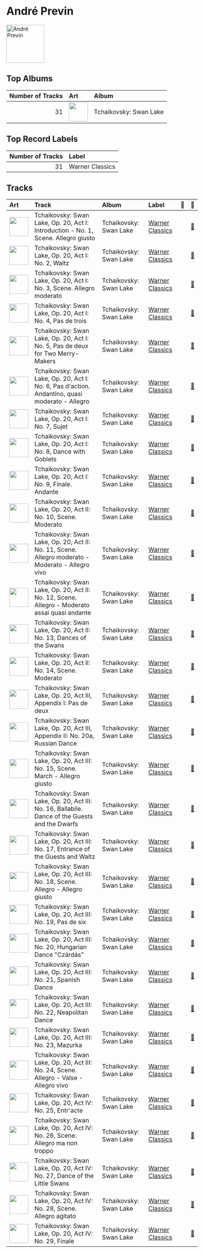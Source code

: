 
# André Previn


<img src="https://i.scdn.co/image/8680bc690ee5747b08f6a9a7566f000cce6e220b" alt="André Previn" width="100" />

## Top Albums

|   Number of Tracks | Art                                                                                              | Album                  |
|-------------------:|:-------------------------------------------------------------------------------------------------|:-----------------------|
|                 31 | <img src="https://i.scdn.co/image/ab67616d0000b2731d9c6602aa95abd8c5b146da" alt="" width="50" /> | Tchaikovsky: Swan Lake |

## Top Record Labels

|   Number of Tracks | Label           |
|-------------------:|:----------------|
|                 31 | Warner Classics |

## Tracks

| Art                                                                                              | Track                                                                                             | Album                  | Label                                           | 💚   | 🔗                                                          |
|:-------------------------------------------------------------------------------------------------|:--------------------------------------------------------------------------------------------------|:-----------------------|:------------------------------------------------|:----|:-----------------------------------------------------------|
| <img src="https://i.scdn.co/image/ab67616d0000b2731d9c6602aa95abd8c5b146da" alt="" width="50" /> | Tchaikovsky: Swan Lake, Op. 20, Act I: Introduction - No. 1, Scene. Allegro giusto                | Tchaikovsky: Swan Lake | [Warner Classics](../labels/warner_classics.md) |     | [🔗](https://open.spotify.com/track/5tNUaNoIMdJcdHGj25a7gD) |
| <img src="https://i.scdn.co/image/ab67616d0000b2731d9c6602aa95abd8c5b146da" alt="" width="50" /> | Tchaikovsky: Swan Lake, Op. 20, Act I: No. 2, Waltz                                               | Tchaikovsky: Swan Lake | [Warner Classics](../labels/warner_classics.md) |     | [🔗](https://open.spotify.com/track/7gwqbiFgNU1VddAK2XO5Wr) |
| <img src="https://i.scdn.co/image/ab67616d0000b2731d9c6602aa95abd8c5b146da" alt="" width="50" /> | Tchaikovsky: Swan Lake, Op. 20, Act I: No. 3, Scene. Allegro moderato                             | Tchaikovsky: Swan Lake | [Warner Classics](../labels/warner_classics.md) |     | [🔗](https://open.spotify.com/track/2pck96k8ppFMeyTONVAFLq) |
| <img src="https://i.scdn.co/image/ab67616d0000b2731d9c6602aa95abd8c5b146da" alt="" width="50" /> | Tchaikovsky: Swan Lake, Op. 20, Act I: No. 4, Pas de trois                                        | Tchaikovsky: Swan Lake | [Warner Classics](../labels/warner_classics.md) |     | [🔗](https://open.spotify.com/track/3lE4dnrzG0FQxg67ZOl9rx) |
| <img src="https://i.scdn.co/image/ab67616d0000b2731d9c6602aa95abd8c5b146da" alt="" width="50" /> | Tchaikovsky: Swan Lake, Op. 20, Act I: No. 5, Pas de deux for Two Merry-Makers                    | Tchaikovsky: Swan Lake | [Warner Classics](../labels/warner_classics.md) |     | [🔗](https://open.spotify.com/track/4c36o7MDZ6iXYedl5DMvO5) |
| <img src="https://i.scdn.co/image/ab67616d0000b2731d9c6602aa95abd8c5b146da" alt="" width="50" /> | Tchaikovsky: Swan Lake, Op. 20, Act I: No. 6, Pas d'action. Andantino, quasi moderato - Allegro   | Tchaikovsky: Swan Lake | [Warner Classics](../labels/warner_classics.md) |     | [🔗](https://open.spotify.com/track/6DlYVW2A5tBGwyrVYQnGsO) |
| <img src="https://i.scdn.co/image/ab67616d0000b2731d9c6602aa95abd8c5b146da" alt="" width="50" /> | Tchaikovsky: Swan Lake, Op. 20, Act I: No. 7, Sujet                                               | Tchaikovsky: Swan Lake | [Warner Classics](../labels/warner_classics.md) |     | [🔗](https://open.spotify.com/track/5vQefc73LyaFwEPPcVspar) |
| <img src="https://i.scdn.co/image/ab67616d0000b2731d9c6602aa95abd8c5b146da" alt="" width="50" /> | Tchaikovsky: Swan Lake, Op. 20, Act I: No. 8, Dance with Goblets                                  | Tchaikovsky: Swan Lake | [Warner Classics](../labels/warner_classics.md) |     | [🔗](https://open.spotify.com/track/5k4h8TjWUws1995o3eOW0X) |
| <img src="https://i.scdn.co/image/ab67616d0000b2731d9c6602aa95abd8c5b146da" alt="" width="50" /> | Tchaikovsky: Swan Lake, Op. 20, Act I: No. 9, Finale. Andante                                     | Tchaikovsky: Swan Lake | [Warner Classics](../labels/warner_classics.md) |     | [🔗](https://open.spotify.com/track/30zjefBZWdYaliUSutB6xZ) |
| <img src="https://i.scdn.co/image/ab67616d0000b2731d9c6602aa95abd8c5b146da" alt="" width="50" /> | Tchaikovsky: Swan Lake, Op. 20, Act II: No. 10, Scene. Moderato                                   | Tchaikovsky: Swan Lake | [Warner Classics](../labels/warner_classics.md) |     | [🔗](https://open.spotify.com/track/2xizRhme7pYeITbH1NLLGt) |
| <img src="https://i.scdn.co/image/ab67616d0000b2731d9c6602aa95abd8c5b146da" alt="" width="50" /> | Tchaikovsky: Swan Lake, Op. 20, Act II: No. 11, Scene. Allegro moderato - Moderato - Allegro vivo | Tchaikovsky: Swan Lake | [Warner Classics](../labels/warner_classics.md) |     | [🔗](https://open.spotify.com/track/5ItPxeVnRy31PwbheRAZyw) |
| <img src="https://i.scdn.co/image/ab67616d0000b2731d9c6602aa95abd8c5b146da" alt="" width="50" /> | Tchaikovsky: Swan Lake, Op. 20, Act II: No. 12, Scene. Allegro - Moderato assai quasi andante     | Tchaikovsky: Swan Lake | [Warner Classics](../labels/warner_classics.md) |     | [🔗](https://open.spotify.com/track/4MK0IoF2M5oUMvOrguhyYF) |
| <img src="https://i.scdn.co/image/ab67616d0000b2731d9c6602aa95abd8c5b146da" alt="" width="50" /> | Tchaikovsky: Swan Lake, Op. 20, Act II: No. 13, Dances of the Swans                               | Tchaikovsky: Swan Lake | [Warner Classics](../labels/warner_classics.md) |     | [🔗](https://open.spotify.com/track/2LETLpcnlbL2d5IbnNYLf8) |
| <img src="https://i.scdn.co/image/ab67616d0000b2731d9c6602aa95abd8c5b146da" alt="" width="50" /> | Tchaikovsky: Swan Lake, Op. 20, Act II: No. 14, Scene. Moderato                                   | Tchaikovsky: Swan Lake | [Warner Classics](../labels/warner_classics.md) |     | [🔗](https://open.spotify.com/track/3NlS13lSrtQAL9Nf7ZNoRW) |
| <img src="https://i.scdn.co/image/ab67616d0000b2731d9c6602aa95abd8c5b146da" alt="" width="50" /> | Tchaikovsky: Swan Lake, Op. 20, Act III, Appendix I: Pas de deux                                  | Tchaikovsky: Swan Lake | [Warner Classics](../labels/warner_classics.md) |     | [🔗](https://open.spotify.com/track/7hh18ES59TNeJnBSVJKtmV) |
| <img src="https://i.scdn.co/image/ab67616d0000b2731d9c6602aa95abd8c5b146da" alt="" width="50" /> | Tchaikovsky: Swan Lake, Op. 20, Act III, Appendix II: No. 20a, Russian Dance                      | Tchaikovsky: Swan Lake | [Warner Classics](../labels/warner_classics.md) |     | [🔗](https://open.spotify.com/track/0H9IxK78CYvsvIWa3fNpdS) |
| <img src="https://i.scdn.co/image/ab67616d0000b2731d9c6602aa95abd8c5b146da" alt="" width="50" /> | Tchaikovsky: Swan Lake, Op. 20, Act III: No. 15, Scene. March - Allegro giusto                    | Tchaikovsky: Swan Lake | [Warner Classics](../labels/warner_classics.md) |     | [🔗](https://open.spotify.com/track/0x8zPL3DG2zfVSUzZQiCKL) |
| <img src="https://i.scdn.co/image/ab67616d0000b2731d9c6602aa95abd8c5b146da" alt="" width="50" /> | Tchaikovsky: Swan Lake, Op. 20, Act III: No. 16, Ballabile. Dance of the Guests and the Dwarfs    | Tchaikovsky: Swan Lake | [Warner Classics](../labels/warner_classics.md) |     | [🔗](https://open.spotify.com/track/6fvore08Y6schFpAtmapXW) |
| <img src="https://i.scdn.co/image/ab67616d0000b2731d9c6602aa95abd8c5b146da" alt="" width="50" /> | Tchaikovsky: Swan Lake, Op. 20, Act III: No. 17, Entrance of the Guests and Waltz                 | Tchaikovsky: Swan Lake | [Warner Classics](../labels/warner_classics.md) |     | [🔗](https://open.spotify.com/track/1RiQJx6VNLVG2SLbyiN6tK) |
| <img src="https://i.scdn.co/image/ab67616d0000b2731d9c6602aa95abd8c5b146da" alt="" width="50" /> | Tchaikovsky: Swan Lake, Op. 20, Act III: No. 18, Scene. Allegro - Allegro giusto                  | Tchaikovsky: Swan Lake | [Warner Classics](../labels/warner_classics.md) |     | [🔗](https://open.spotify.com/track/2YzKk2NMadveUJ5gSMmo5W) |
| <img src="https://i.scdn.co/image/ab67616d0000b2731d9c6602aa95abd8c5b146da" alt="" width="50" /> | Tchaikovsky: Swan Lake, Op. 20, Act III: No. 19, Pas de six                                       | Tchaikovsky: Swan Lake | [Warner Classics](../labels/warner_classics.md) |     | [🔗](https://open.spotify.com/track/5BgU68GB0DoFSxkwuIsLU2) |
| <img src="https://i.scdn.co/image/ab67616d0000b2731d9c6602aa95abd8c5b146da" alt="" width="50" /> | Tchaikovsky: Swan Lake, Op. 20, Act III: No. 20, Hungarian Dance "Czárdás"                        | Tchaikovsky: Swan Lake | [Warner Classics](../labels/warner_classics.md) |     | [🔗](https://open.spotify.com/track/6YbcqXNj8MEclUKVeicLYU) |
| <img src="https://i.scdn.co/image/ab67616d0000b2731d9c6602aa95abd8c5b146da" alt="" width="50" /> | Tchaikovsky: Swan Lake, Op. 20, Act III: No. 21, Spanish Dance                                    | Tchaikovsky: Swan Lake | [Warner Classics](../labels/warner_classics.md) |     | [🔗](https://open.spotify.com/track/3Vulgn0kOld0a561mg7yt4) |
| <img src="https://i.scdn.co/image/ab67616d0000b2731d9c6602aa95abd8c5b146da" alt="" width="50" /> | Tchaikovsky: Swan Lake, Op. 20, Act III: No. 22, Neapolitan Dance                                 | Tchaikovsky: Swan Lake | [Warner Classics](../labels/warner_classics.md) |     | [🔗](https://open.spotify.com/track/4nj7bhtLH0R1xW0mybToZx) |
| <img src="https://i.scdn.co/image/ab67616d0000b2731d9c6602aa95abd8c5b146da" alt="" width="50" /> | Tchaikovsky: Swan Lake, Op. 20, Act III: No. 23, Mazurka                                          | Tchaikovsky: Swan Lake | [Warner Classics](../labels/warner_classics.md) |     | [🔗](https://open.spotify.com/track/2yf6Hbs6YR3o1iEtOxr91R) |
| <img src="https://i.scdn.co/image/ab67616d0000b2731d9c6602aa95abd8c5b146da" alt="" width="50" /> | Tchaikovsky: Swan Lake, Op. 20, Act III: No. 24, Scene. Allegro - Valse - Allegro vivo            | Tchaikovsky: Swan Lake | [Warner Classics](../labels/warner_classics.md) |     | [🔗](https://open.spotify.com/track/6kmeyBsHTsgvNfng8D3r1d) |
| <img src="https://i.scdn.co/image/ab67616d0000b2731d9c6602aa95abd8c5b146da" alt="" width="50" /> | Tchaikovsky: Swan Lake, Op. 20, Act IV: No. 25, Entr'acte                                         | Tchaikovsky: Swan Lake | [Warner Classics](../labels/warner_classics.md) |     | [🔗](https://open.spotify.com/track/4e1dRJR5QrPOlfjx3jShah) |
| <img src="https://i.scdn.co/image/ab67616d0000b2731d9c6602aa95abd8c5b146da" alt="" width="50" /> | Tchaikovsky: Swan Lake, Op. 20, Act IV: No. 26, Scene. Allegro ma non troppo                      | Tchaikovsky: Swan Lake | [Warner Classics](../labels/warner_classics.md) |     | [🔗](https://open.spotify.com/track/4DhZXyID8nEQmTqWzZ0nC7) |
| <img src="https://i.scdn.co/image/ab67616d0000b2731d9c6602aa95abd8c5b146da" alt="" width="50" /> | Tchaikovsky: Swan Lake, Op. 20, Act IV: No. 27, Dance of the Little Swans                         | Tchaikovsky: Swan Lake | [Warner Classics](../labels/warner_classics.md) |     | [🔗](https://open.spotify.com/track/4Qu4tyMIENrOgUSGGbJhb4) |
| <img src="https://i.scdn.co/image/ab67616d0000b2731d9c6602aa95abd8c5b146da" alt="" width="50" /> | Tchaikovsky: Swan Lake, Op. 20, Act IV: No. 28, Scene. Allegro agitato                            | Tchaikovsky: Swan Lake | [Warner Classics](../labels/warner_classics.md) |     | [🔗](https://open.spotify.com/track/5jg3xtvH1ZkLO2XtaefaSF) |
| <img src="https://i.scdn.co/image/ab67616d0000b2731d9c6602aa95abd8c5b146da" alt="" width="50" /> | Tchaikovsky: Swan Lake, Op. 20, Act IV: No. 29, Finale                                            | Tchaikovsky: Swan Lake | [Warner Classics](../labels/warner_classics.md) |     | [🔗](https://open.spotify.com/track/5nYUMQDawD0zfqMtqXq8Ds) |